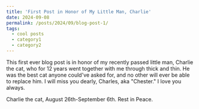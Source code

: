 ```yaml
---
title: 'First Post in Honor of My Little Man, Charlie'
date: 2024-09-08
permalink: /posts/2024/09/blog-post-1/
tags:
  - cool posts
  - category1
  - category2
---
```


This first ever blog post is in honor of my recently passed little man, Charlie the cat, who for 12 years went together with me through thick and thin. He was the best cat anyone could've asked for, and no other will ever be able to replace him. I will miss you dearly, Charles, aka "Chester." I love you always.

Charlie the cat, August 26th-September 6th. Rest in Peace. 

